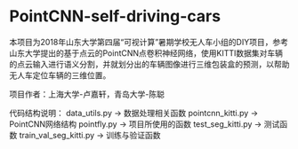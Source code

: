 # PointCNN-self-driving-cars
本项目为2018年山东大学第四届“可视计算”暑期学校无人车小组的DIY项目，参考山东大学提出的基于点云的PointCNN点卷积神经网络，使用KITTI数据集对车辆的点云输入进行语义分割，并就划分出的车辆图像进行三维包装盒的预测，以帮助无人车定位车辆的三维位置。

项目作者：上海大学-卢嘉轩，青岛大学-陈聪

代码结构说明：
  data_utils.py -> 数据处理相关函数
  pointcnn_kitti.py -> PointCNN网络结构
  pointfly.py -> 项目所使用的函数
  test_seg_kitti.py -> 测试函数
  train_val_seg_kitti.py -> 训练与验证函数

